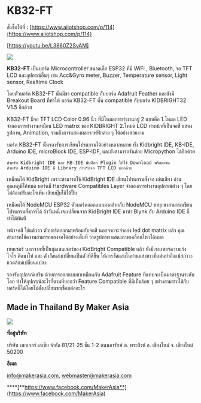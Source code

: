 # KB32-FT

สั่งซื้อได้ที่ : [https://www.aiiotshop.com/p/114](https://www.aiiotshop.com/p/114)

[https://youtu.be/L3860Z2SvAM]

![](.gitbook/assets/image%20%28146%29.png)

**KB32-FT** เป็นบอร์ด Microcontroller ขนาดเล็ก ESP32 ที่มี WiFi , Bluetooth, จอ TFT LCD และอุปกรณ์อื่นๆ เช่น Acc&Gyro meter, Buzzer, Temperature sensor, Light sensor, Realtime Clock  
  
   โดยตัวบอร์ด KB32-FT นั้นมีขา compatible กับบอร์ด Adafruit Feather และยังมี Breakout Board ที่ทำให้ บอร์ด KB32-FT นั้น compatible กับบอร์ด KIDBRIGHT32 V1.5 อีกด้วย  
  
   KB32-FT มีจอ TFT LCD Color 0.96 นิ้ว ที่มีโหมดการทำงานอยู่ 2 แบบคือ 1.โหมด LED จำลองการทำงานเหมือน LED matrix ของ KIDBRIGHT 2.โหมด LCD ทำหน้าที่เป็นจอสี แสดงรูปภาพ, Animation, รวมถึงการแสดงผลกราฟฟิกต่าง ๆ ได้อย่างสวยงาม  
  
   บอร์ด KB32-FT นั้นรองรับการเขียนโปรแกรมได้อย่างหลากหลาย ทั้ง Kidbright IDE, KB-IDE, Arduino IDE, microBlock IDE, ESP-IDF, และยังสามารถรันด้วย Micropython ได้อีกด้วย  
  
    สำหรับ Kidbright IDE และ KB-IDE มีบล็อก Plugin ให้ใช้ Download พร้อมงาน   
    สำหรับ Arduino IDE มี Library สำหรับจอ TFT LCD แยกด้วย   
  
   เหมือนได้ KidBright เพราะสามารถใช้ KidBright IDE เขียนโปรแกรมสั่งจอ เล่นเสียง อ่านอุณหภูมิได้หมด บอร์ดมี Hardware Compatibles Layer จำลองการทำงานอุปกรณ์ต่าง ๆ โดยไม่ต้องปรับอะไรเพิ่ม เสียบปุ๊บใช้ได้ปั๊บ   
  
   เหมือนได้ NodeMCU ESP32 ตัวบอร์ดออกแบบมาคล้ายกับ NodeMCU ขาทุกขาสามารถเขียนโปรแกรมสั่งการได้ ถ้าวันหนึ่งจะเปลี่ยนจาก KidBright IDE มาทำ Blynk กับ Arduino IDE ก็ทำได้ทันที  
  
   หน้าจอสี ใช่แล้ววว ตัวบอร์ดออกมาพร้อมกับจอสี นอกจากจะจำลอง led dot matrix แล้ว คุณสามารถใช้ความสามารถของจอได้อย่างเต็มที่ วาดรูปภาพ แสดงภาพเคลื่อนไหวได้หมด  
  
   เซนเซอร์ นอกจากที่เป็นชุดเซนเซอร์ของ KidBright Compatible แล้ว ยังมีเซนเซอร์ความเร่ง ไจโร ติดมาให้ และ ตัววัดแสงเปลี่ยนเป็นตัวที่ดีขึ้น ให้การวัดแสงในย่านแสงขาวที่แม่นยำถึงแม้สภาวะแวดล้อมเปลี่ยนแปลง  
  
   รองรับอุปกรณ์เสริม ด้วยการออกแบบขาเหมือนกับ Adafruit Feature ที่แทบจะเป็นมาตรฐานระดับโลก ทำให้อุปกรณ์อะไรก็ตามที่บอกว่า Feature Compatible ที่มีเป็นร้อย ๆ อย่างสามารถใช้กับบอร์ดนี้ได้โดยไม่ตั้งเปลี่ยนขาเชื่อมต่ออะไร

## Made in Thailand By **Maker Asia**

![](.gitbook/assets/image%20%28145%29.png)

**ที่อยู่บริษัท**

บริษัท เมกเกอร์ เอเซีย จำกัด 81/21-25 ชั้น 1-2 ถนนอารักษ์ ต. พระสิงห์ อ. เชียงใหม่ จ. เชียงใหม่ 50200

**อีเมล**

info@makerasia.com, webmaster@makerasia.com

\*\*\*\*[**https://www.facebook.com/MakerAsia**](https://www.facebook.com/MakerAsia)  


